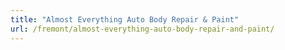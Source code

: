 ```yaml
---
title: "Almost Everything Auto Body Repair & Paint"
url: /fremont/almost-everything-auto-body-repair-and-paint/
---
```

